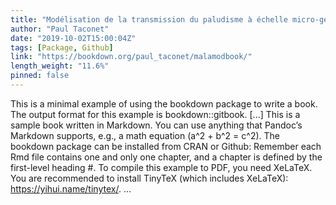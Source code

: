 ```yaml
---
title: "Modélisation de la transmission du paludisme à échelle micro-géographique"
author: "Paul Taconet"
date: "2019-10-02T15:00:04Z"
tags: [Package, Github]
link: "https://bookdown.org/paul_taconet/malamodbook/"
length_weight: "11.6%"
pinned: false
---
```


This is a minimal example of using the bookdown package to write a book. The output format for this example is bookdown::gitbook. [...] This is a sample book written in Markdown. You can use anything that Pandoc’s Markdown supports, e.g., a math equation \(a^2 + b^2 = c^2\). The bookdown package can be installed from CRAN or Github: Remember each Rmd file contains one and only one chapter, and a chapter is defined by the first-level heading #. To compile this example to PDF, you need XeLaTeX. You are recommended to install TinyTeX (which includes XeLaTeX): https://yihui.name/tinytex/. ...
